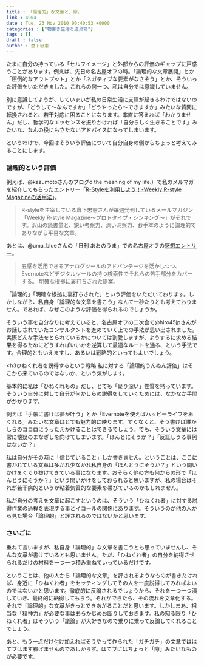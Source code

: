 ```yaml
---
title : 「論理的」な文章と、隙。
link : 4904
date : Tue, 23 Nov 2010 00:40:53 +0000
categories : ["物書き生活と道具箱"]
tags : []
draft : false
author : 倉下忠憲
---
```


たまに自分の持っている「セルフイメージ」と外部からの評価のギャップに戸惑うことがあります。例えば、先日の名古屋オフの時。「論理的な文章展開」とか「圧倒的なアウトプット」とか「ネガティブな要素がなさそう」とか、そういった評価をいただきました。これらの何一つ、私は自分では意識していません。

別に意識してようが、していまいが私の日常生活に支障が起きるわけではないのですが、「どうして〜なんですか」「どうやったら〜できますか」みたいな質問に転換されると、若干対応に困ることになります。率直に答えれば「わかりません」だし、哲学的なエッセンスを振りかければ「自分らしく生きることです」みたいな、なんの役にも立たないアドバイスになってしまいます。

というわけで、今回はそういう評価について自分自身の側からちょっと考えてみることにします。
<h3>論理的という評価</h3>
例えば、@kazumotoさんのブログd the meaning of my life.）で私のメルマガを紹介してもらったエントリー「<a href="http://kazumoto.jp/?p=523">R-Styleを利用しよう！-Weekly R-style Magazineの活用法</a>」。

<blockquote>
R-styleを主宰している倉下忠憲さんが毎週発刊しているメールマガジン「Weekly R-style Magazine〜プロトタイプ・シンキング〜」がそれです。沢山の読書量と、鋭い考察力、深い洞察力、お手本のように論理的でありながら平易な文章。
</blockquote>

あとは、@uma_blueさんの「日刊 あおのうま」での名古屋オフの<a href="http://umablue.posterous.com/vol7/">感想エントリー</a>。

<blockquote>
五感を活用できるアナログツールのアドバンテージを活かしつつ、
Evernoteなどデジタルツールの持つ検索性でそれらの苦手部分をカバーする。
明確な根拠に裏打ちされた提案。 
</blockquote>

「論理的」「明確な根拠に裏打ちされた」という評価をいただいております。しかしながら、私自身「論理的な文章を書こう」なんて一秒たりとも考えておりません。であれば、なぜこのような評価を得られるのでしょうか。

そういう事を自分なりに考えていると、名古屋オフの二次会で@hiro45jpさんがお話しされていたコンサルタントを進めていく上での手法が思い出されました。実際どんな手法をとられているかについては割愛しますが、ようするに求める結果を得るためにどうすればいいかを逆算して最適なルートを通る、という手法です。合理的ともいえますし、あるいは戦略的といってもよいでしょう。

<h3ひねくれ者を説得するという戦略</h3>
私に対する「論理的うんぬん評価」はそこから来ているのではないか、という気がします。

基本的に私は「ひねくれもの」だし、とても「疑り深い」性質を持っています。そういう自分に対して自分が何かしらの説得をしていくためには、なかなか手間がかかります。

例えば「手帳に書けば夢が叶う」とか「Evernoteを使えばハッピーライフをおくれる」みたいな文章はとても魅力的に映ります。すくなくと、そう書けば誰かしらのココロにうったえかけることはできるでしょう。でも、そういう文章には常に懐疑のまなざしを向けてしまいます。「ほんとにそうか？」「反証しうる事例はないか？」

私は自分がその時に「信じていること」しか書きません。ということは、ここに書かれている文章は多かれ少なかれ私自身の「ほんとうにそうか？」という問いかけをくぐり抜けてきている事になります。おそらく他の方も何からの形で「ほんとうにそうか？」という問いかけをしておられると思いますが、私の場合はそれが若干病的というか粘着気質的な要素を帯びているのかもしれません。

私が自分の考えを文章に起こすというのは、そういう「ひねくれ者」に対する説得作業の過程を表現する事とイコールの関係にあります。そういうのが他の人から見た場合「論理的」と評されるのではないかと思います。

<h3>さいごに</h3>
重ねて言いますが、私自身「論理的」な文章を書こうとも思っていませんし、そんな文章が書けているとも思いません。ただ、「ひねくれ者」の自分を納得させられるだけの材料を一つ一つ積み重ねていっているだけです。

ということは、他の人から「論理的な文章」を評されるようなものが書きたければ、身近に「ひねくれ者」をセッティングしてその人を一度説得してみればよいのではないかと思います。徹底的に反論されるでしょうから、それを一つ一つ潰していき、最終的に納得してもらう。それができたら、その流れを文章化する。それで「論理的」な文章がきっとできあがることだと思います。しかしまあ、相当な「精神力」が必要な事はあらかじめお断りしておきます。私の知る限り「ひねくれ者」はそういう「議論」が大好きなので乗りに乗って反論してくれることでしょう。

あと、もう一点だけ付け加えればそうやって作られた「ガチガチ」の文章でははてブはまず稼げませんのであしからず。はてブにはちょっと「隙」みたいなものが必要です。


